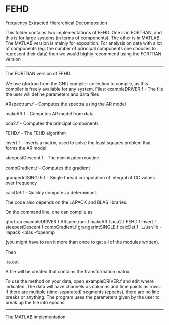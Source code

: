 # FEHD
Frequency Extracted Hierarchical Decomposition

This folder contains two implementations of FEHD. One is in FORTRAN, and this is for large systems 
(in terms of components). The other is in MATLAB. The MATLAB version is mainly for exposition. For 
analysis on data with a lot of components (eg. the number of principal components one chooses to 
represent their data) then we would highly recommend using the FORTRAN version 

---------------------------------------------------------------------------------------------------
The FORTRAN version of FEHD.

We use gfortran from the GNU compiler collection to compile, as this compiler is freely available for any system. 
Files:
exampleDRIVER.f - The file the user will define parameters and data files

ARspectrum.f - Computes the spectra using the AR model

makeAR.f - Computes AR model from data

pca2.f - Computes the principal components

FEHD.f - The FEHD algorithm

invert.f - inverts a matrix, used to solve the least squares problem that forms the AR model

steepestDescent.f - The minimization routine

compGradient.f - Computes the gradient

grangerIntSINGLE.f - Single thread computation of integral of GC values over
    frequency

calcDet.f - Quickly computes a determinant.

The code also depends on the LAPACK and BLAS libraries. 

On the command line, one can compile as 

gfortran exampleDRIVER.f ARspectrum.f makeAR.f pca2.f FEHD.f invert.f 
steepestDescent.f compGradient.f grangerIntSINGLE.f calcDet.f -L/usr/lib 
-llapack -lblas -fopenmp

(you might have to run it more than once to get all of the modules written).

Then 

./a.out

A file will be created that contains the transformation matrix.

To use the method on your data, open exampleDRIVER.f and edit where indicated.
The data will have channels as columns and time points as rows. If there are
multiple (time-separated) segments (epochs), there are no line breaks or 
anything. The program uses the parameters given by the user to break up
the file into epochs.


----------------------------------------------
The MATLAB implementation

